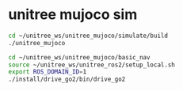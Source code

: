 # unitree mujoco sim

```bash
cd ~/unitree_ws/unitree_mujoco/simulate/build
./unitree_mujoco
```

```bash
cd ~/unitree_ws/unitree_mujoco/basic_nav
source ~/unitree_ws/unitree_ros2/setup_local.sh
export ROS_DOMAIN_ID=1
./install/drive_go2/bin/drive_go2
```

